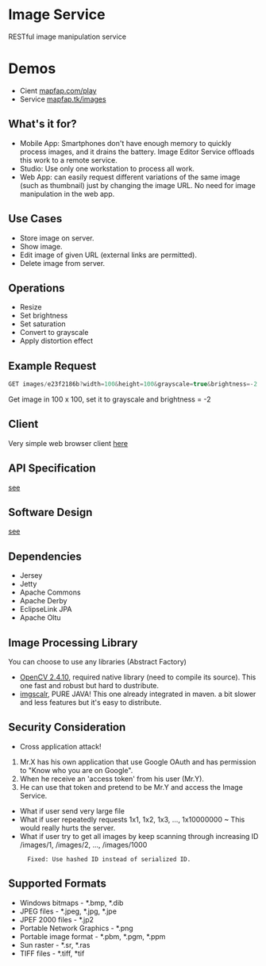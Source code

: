 # Image Service
RESTful image manipulation service

# Demos
* Cient [mapfap.com/play](http://mapfap.com/play)
* Service [mapfap.tk/images](http://mapfap.tk/images/)

## What's it for?
* Mobile App: Smartphones don't have enough memory to quickly process images, and it drains the battery.  Image Editor Service offloads this work to a remote service.
* Studio: Use only one workstation to process all work.
* Web App: can easily request different variations of the same image (such as thumbnail) just by changing the image URL. No need for image manipulation in the web app.

## Use Cases
* Store image on server.
* Show image.
* Edit image of given URL (external links are permitted).
* Delete image from server.

## Operations ##
* Resize
* Set brightness
* Set saturation
* Convert to grayscale
* Apply distortion effect

## Example Request
```js
GET images/e23f2186b?width=100&height=100&grayscale=true&brightness=-2
```
Get image in 100 x 100, set it to grayscale and brightness = -2

## Client
Very simple web browser client [here](https://github.com/mapfap/ImageService-SimpleClient)

## API Specification
[see](https://github.com/mapfap/ImageService/wiki/API-Specification)

## Software Design
[see](https://github.com/mapfap/ImageService/wiki/Software-Design)

## Dependencies
* Jersey
* Jetty
* Apache Commons
* Apache Derby
* EclipseLink JPA
* Apache Oltu

## Image Processing Library
You can choose to use any libraries (Abstract Factory)
* [OpenCV 2.4.10](http://opencv.org), required native library (need to compile its source). This one fast and robust but hard to dustribute.
* [imgscalr](https://github.com/thebuzzmedia/imgscalr), PURE JAVA! This one already integrated in maven. a bit slower and less features but it's easy to distribute.

## Security Consideration
* Cross application attack!<br>
1. Mr.X has his own application that use Google OAuth and has permission to "Know who you are on Google".
2. When he receive an 'access token' from his user (Mr.Y).
3. He can use that token and pretend to be Mr.Y and access the Image Service.

* What if user send very large file
* What if user repeatedly requests  1x1, 1x2, 1x3, ..., 1x10000000 ~ This would really hurts the server.
* What if user try to get all images by keep scanning through increasing ID /images/1, /images/2, ..., /images/1000
  ```
    Fixed: Use hashed ID instead of serialized ID.
  ```
  
## Supported Formats
* Windows bitmaps - *.bmp, *.dib
* JPEG files - *.jpeg, *.jpg, *.jpe
* JPEF 2000 files - *.jp2
* Portable Network Graphics - *.png
* Portable image format - *.pbm, *.pgm, *.ppm
* Sun raster - *.sr, *.ras
* TIFF files - *.tiff, *tif
